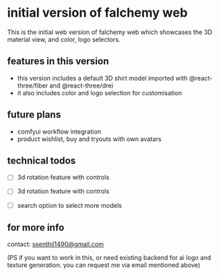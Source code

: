 # initial version of falchemy web

This is the initial web version of falchemy web which showcases the 3D material view, and color, logo selectors.

## features in this version
  - this version includes a default 3D shirt model imported with @react-three/fiber and @react-three/drei
  - it also includes color and logo selection for customisation

## future plans
  - comfyui workflow integration
  - product wishlist, buy and tryouts with own avatars

## technical todos
- [ ] 3d rotation feature with controls
- [ ] 3d rotation feature with controls
- [ ] search option to select more models


## for more info
  contact: ssenthil1490@gmail.com

(PS if you want to work in this, or need existing backend for ai logo and texture generation. you can request me via email mentioned above)
